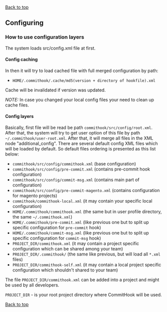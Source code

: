 [Back to top](../README.md)

## Configuring

### How to use configuration layers

The system loads src/config.xml file at first.

#### Config caching
In then it will try to load cached file with full merged configuration by path:

- `HOME/.commithook/.cache/md5(version + directory of hookfile).xml`

Cache will be invalidated if version was updated.

*NOTE:* In case you changed your local config files your need to clean up cache files.

#### Config layers
Basically, first file will be read be path `commithook/src/config/root.xml`.
After that, the system will try to get user option of this file by path `~/.commithook/user-root.xml`.
After that, it will merge all files in the XML node "additional_config".
There are several default config XML files which will be loaded by default.
So default files ordering is presented as this list below:
- `commithook/src/config/commithook.xml` (base configuration)
- `commithook/src/config/pre-commit.xml` (contains pre-commit hook configuration)
- `commithook/src/config/commit-msg.xml` (contains main part of configuration)
- `commithook/src/config/pre-commit-magento.xml` (contains configuration for magento projects)
- `commithook/commithook-local.xml` (it may contain your specific local configuration)
- `HOME/.commithook/commithook.xml` (the same but in user profile directory, the same `~/.commithook.xml`)
- `HOME/.commithook/pre-commit.xml` (like previous one but to split up specific configuration for `pre-commit` hook)
- `HOME/.commithook/commit-msg.xml` (like previous one but to split up specific configuration for `commit-msg` hook)
- `PROJECT_DIR/commithook.xml` (it may contain a project specific configuration which can be shared among your team)
- `PROJECT_DIR/.commithook/` (the same like previous, but will load all `*.xml` files)
- `PROJECT_DIR/commithook-self.xml` (it may contain a local project specific configuration which shouldn't shared to your team)

The file `PROJECT_DIR/commithook.xml` can be added into a project and might be used by all developers.

`PROJECT_DIR` - is your root project directory where CommitHook will be used.

[Back to top](../README.md)
